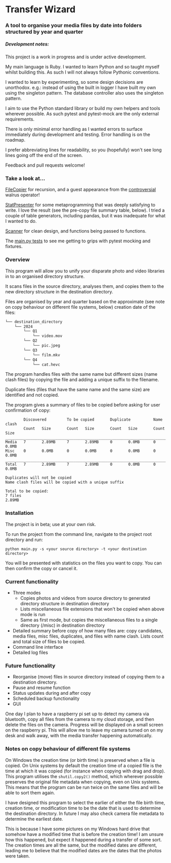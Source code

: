 # Transfer Wizard
### A tool to organise your media files by date into folders structured by year and quarter

##### Development notes:

This project is a work in progress and is under active development.

My main language is Ruby. I wanted to learn Python and so taught myself whilst building this. As such I will not always follow Pythonic conventions.

I wanted to learn by experimenting, so some design decisions are unorthodox. e.g.: instead of using the built in logger I have built my own using the singleton pattern. The database controller also uses the singleton pattern.

I aim to use the Python standard library or build my own helpers and tools wherever possible. As such pytest and pytest-mock are the only external requirements.

There is only minimal error handling as I wanted errors to surface immediately during development and testing. Error handling is on the roadmap.

I prefer abbreviating lines for readability, so you (hopefully) won't see long lines going off the end of the screen.

Feedback and pull requests welcome!

### Take a look at...
[FileCopier](https://github.com/roryai/transfer_wizard_redux/blob/main/app/file_copier.py) for recursion, and a guest appearance from the [controversial](https://pythonsimplified.com/the-most-controversial-python-walrus-operator) walrus operator!

[StatPresenter](https://github.com/roryai/transfer_wizard_redux/blob/main/app/stat_presenter.py) for some metaprogramming that was deeply satisfying to write. I love the result (see the pre-copy file summary table, below). I tried a couple of table generators, including pandas, but it was inadequate for what I wanted to do.

[Scanner](https://github.com/roryai/transfer_wizard_redux/blob/main/app/scanner.py) for clean design, and functions being passed to functions.

The [main.py tests](https://github.com/roryai/transfer_wizard_redux/blob/main/test/test_main.py) to see me getting to grips with pytest mocking and fixtures.
### Overview

This program will allow you to unify your disparate photo and video libraries in to an organised directory structure.

It scans files in the source directory, analyses them, and copies them to the new directory structure in the destination directory.

Files are organised by year and quarter based on the approximate (see note on copy behaviour on different file systems, below) creation date of the files: 
```bash
└── destination_directory
    └── 2024
        └── Q1
            └── video.mov
        └── Q2
            └── pic.jpeg        
        └── Q3
            └── film.mkv        
        └── Q4
            └── cat.hevc
```

The program handles files with the same name but different sizes (name clash files) by copying the file and adding a unique suffix to the filename.

Duplicate files (files that have the same name and the same size) are identified and not copied.

The program gives a summary of files to be copied before asking for user confirmation of copy:

```commandline
        Discovered         To be copied       Duplicate          Name clash
        Count   Size       Count   Size       Count   Size       Count   Size
______________________________________________________________________________
Media   7       2.89MB     7       2.89MB     0       0.0MB      0       0.0MB      
Misc    0       0.0MB      0       0.0MB      0       0.0MB      0       0.0MB      
______________________________________________________________________________
Total   7       2.89MB     7       2.89MB     0       0.0MB      0       0.0MB      

Duplicates will not be copied
Name clash files will be copied with a unique suffix

Total to be copied:
7 files
2.89MB
```

### Installation

The project is in beta; use at your own risk.

To run the project from the command line, navigate to the project root directory and run:

`python main.py -s <your source directory> -t <your destination directory>`

You will be presented with statistics on the files you want to copy. You can then confirm the copy or cancel it.


### Current functionality
- Three modes
  - Copies photos and videos from source directory to generated directory structure in destination directory
  - Lists miscellaneous file extensions that won't be copied when above mode is run
  - Same as first mode, but copies the miscellaneous files to a single directory (/misc) in destination directory
- Detailed summary before copy of how many files are: copy candidates, media files, misc files, duplicates, and files with name clash. Lists count and total size of files to be copied.
- Command line interface
- Detailed log files

### Future functionality
- Reorganise (move) files in source directory instead of copying them to a destination directory.
- Pause and resume function
- Status updates during and after copy
- Scheduled backup functionality
- GUI

One day I plan to have a raspberry pi set up to detect my camera via bluetooth, copy all files from the camera to my cloud storage, and then delete the files on the camera. Progress will be displayed on a small screen on the raspberry pi. This will allow me to leave my camera turned on on my desk and walk away, with the media transfer happening automatically.

### Notes on copy behaviour of different file systems

On Windows the creation time (or birth time) is preserved when a file is copied. On Unix systems by default the creation time of a copied file is the time at which it was copied (for instance when copying with drag and drop). This program utilises the `shutil.copy2()` method, which wherever possible preserves the original file metadata when copying, even on Unix systems. This means that the program can be run twice on the same files and will be able to sort them again. 

I have designed this program to select the earlier of either the file birth time, creation time, or modification time to be the date that is used to determine the destination directory. In future I may also check camera file metadata to determine the earliest date.

This is because I have some pictures on my Windows hard drive that somehow have a modified time that is before the creation time! I am unsure how this happened, but expect it happened during a transfer of some sort. The creation times are all the same, but the modified dates are different, leading me to believe that the modified dates are the dates that the photos were taken.